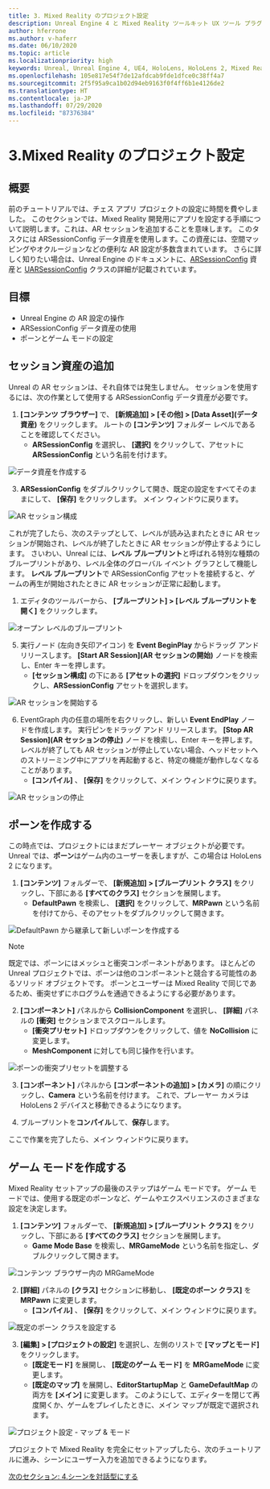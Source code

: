 ```yaml
---
title: 3. Mixed Reality のプロジェクト設定
description: Unreal Engine 4 と Mixed Reality ツールキット UX ツール プラグインを使用して簡単なチェス アプリを構築するためのチュートリアル シリーズのパート 6 の 3
author: hferrone
ms.author: v-haferr
ms.date: 06/10/2020
ms.topic: article
ms.localizationpriority: high
keywords: Unreal, Unreal Engine 4, UE4, HoloLens, HoloLens 2, Mixed Reality, チュートリアル, 入門, mrtk, uxt, UX ツール, ドキュメント
ms.openlocfilehash: 105e817e54f7de12afdcab9fde1dfce0c38ff4a7
ms.sourcegitcommit: 2f5f95a9ca1b02d94eb9163f0f4ff6b1e4126de2
ms.translationtype: HT
ms.contentlocale: ja-JP
ms.lasthandoff: 07/29/2020
ms.locfileid: "87376384"
---
```

# <a name="3-setting-up-your-project-for-mixed-reality"></a>3.Mixed Reality のプロジェクト設定

## <a name="overview"></a>概要

前のチュートリアルでは、チェス アプリ プロジェクトの設定に時間を費やしました。 このセクションでは、Mixed Reality 開発用にアプリを設定する手順について説明します。これは、AR セッションを追加することを意味します。 このタスクには ARSessionConfig データ資産を使用します。この資産には、空間マッピングやオクルージョンなどの便利な AR 設定が多数含まれています。 さらに詳しく知りたい場合は、Unreal Engine のドキュメントに、[ARSessionConfig](https://docs.unrealengine.com/en-US/PythonAPI/class/ARSessionConfig.html) 資産と [UARSessionConfig](https://docs.unrealengine.com/en-US/API/Runtime/AugmentedReality/UARSessionConfig/index.html) クラスの詳細が記載されています。

## <a name="objectives"></a>目標
* Unreal Engine の AR 設定の操作 
* ARSessionConfig データ資産の使用
* ポーンとゲーム モードの設定

## <a name="adding-the-session-asset"></a>セッション資産の追加
Unreal の AR セッションは、それ自体では発生しません。 セッションを使用するには、次の作業として使用する ARSessionConfig データ資産が必要です。

1. **[コンテンツ ブラウザー]** で、 **[新規追加] > [その他] > [Data Asset]\(データ資産\)** をクリックします。 ルートの **[コンテンツ]** フォルダー レベルであることを確認してください。 
    * **ARSessionConfig** を選択し、 **[選択]** をクリックして、アセットに **ARSessionConfig** という名前を付けます。

![データ資産を作成する](images/unreal-uxt/3-createasset.PNG)

3. **ARSessionConfig** をダブルクリックして開き、既定の設定をすべてそのままにして、 **[保存]** をクリックします。 メイン ウィンドウに戻ります。 

![AR セッション構成](images/unreal-uxt/3-arsessionconfig.PNG)

これが完了したら、次のステップとして、レベルが読み込まれたときに AR セッションが開始され、レベルが終了したときに AR セッションが停止するようにします。 さいわい、Unreal には、**レベル ブループリント**と呼ばれる特別な種類のブループリントがあり、レベル全体のグローバル イベント グラフとして機能します。 **レベル ブループリント**で ARSessionConfig アセットを接続すると、ゲームの再生が開始されたときに AR セッションが正常に起動します。

1. エディタのツールバーから、 **[ブループリント] > [レベル ブループリントを開く]** をクリックします。 

![オープン レベルのブループリント](images/unreal-uxt/3-level-blueprint.PNG)

5. 実行ノード (左向き矢印アイコン) を **Event BeginPlay** からドラッグ アンド リリースします。 **[Start AR Session]\(AR セッションの開始\)** ノードを検索し、Enter キーを押します。  
    * **[セッション構成]** の下にある **[アセットの選択]** ドロップダウンをクリックし、**ARSessionConfig** アセットを選択します。 

![AR セッションを開始する](images/unreal-uxt/3-start-ar-session.PNG)

6. EventGraph 内の任意の場所を右クリックし、新しい **Event EndPlay** ノードを作成します。 実行ピンをドラッグ アンド リリースします。 **[Stop AR Session]\(AR セッションの停止\)** ノードを検索し、Enter キーを押します。 レベルが終了しても AR セッションが停止していない場合、ヘッドセットへのストリーミング中にアプリを再起動すると、特定の機能が動作しなくなることがあります。 
    * **[コンパイル]** 、 **[保存]** をクリックして、メイン ウィンドウに戻ります。

![AR セッションの停止](images/unreal-uxt/3-stoparsession.PNG)

## <a name="create-a-pawn"></a>ポーンを作成する
この時点では、プロジェクトにはまだプレーヤー オブジェクトが必要です。 Unreal では、**ポーン**はゲーム内のユーザーを表しますが、この場合は HoloLens 2 になります。

1. **[コンテンツ]** フォルダーで、 **[新規追加] > [ブループリント クラス]** をクリックし、下部にある **[すべてのクラス]** セクションを展開します。 
    * **DefaultPawn** を検索し、 **[選択]** をクリックして、**MRPawn** という名前を付けてから、そのアセットをダブルクリックして開きます。 

![DefaultPawn から継承して新しいポーンを作成する](images/unreal-uxt/3-defaultpawn.PNG)

> [!NOTE]
> 既定では、ポーンにはメッシュと衝突コンポーネントがあります。 ほとんどの Unreal プロジェクトでは、ポーンは他のコンポーネントと競合する可能性のあるソリッド オブジェクトです。 ポーンとユーザーは Mixed Reality で同じであるため、衝突せずにホログラムを通過できるようにする必要があります。 

2. **[コンポーネント]** パネルから **CollisionComponent** を選択し、 **[詳細]** パネルの **[衝突]** セクションまでスクロールします。 
    * **[衝突プリセット]** ドロップダウンをクリックして、値を **NoCollision** に変更します。 
    * **MeshComponent** に対しても同じ操作を行います。

![ポーンの衝突プリセットを調整する](images/unreal-uxt/3-nocollision.PNG)

3. **[コンポーネント]** パネルから **[コンポーネントの追加] > [カメラ]** の順にクリックし、**Camera** という名前を付けます。 これで、プレーヤー カメラは HoloLens 2 デバイスと移動できるようになります。

4. ブループリントを**コンパイル**して、**保存**します。

ここで作業を完了したら、メイン ウィンドウに戻ります。

## <a name="create-a-game-mode"></a>ゲーム モードを作成する
Mixed Reality セットアップの最後のステップはゲーム モードです。 ゲーム モードでは、使用する既定のポーンなど、ゲームやエクスペリエンスのさまざまな設定を決定します。

1.  **[コンテンツ]** フォルダーで、 **[新規追加] > [ブループリント クラス]** をクリックし、下部にある **[すべてのクラス]** セクションを展開します。 
    * **Game Mode Base** を検索し、**MRGameMode** という名前を指定し、ダブルクリックして開きます。 

![コンテンツ ブラウザー内の MRGameMode](images/unreal-uxt/3-gamemode.PNG)

2.  **[詳細]** パネルの **[クラス]** セクションに移動し、 **[既定のポーン クラス]** を **MRPawn** に変更します。 
    * **[コンパイル]** 、 **[保存]** をクリックして、メイン ウィンドウに戻ります。 

![既定のポーン クラスを設定する](images/unreal-uxt/3-setpawn.PNG)

3.  **[編集] > [プロジェクトの設定]** を選択し、左側のリストで **[マップとモード]** をクリックします。 
    * **[既定モード]** を展開し、 **[既定のゲーム モード]** を **MRGameMode** に変更します。 
    * **[既定のマップ]** を展開し、**EditorStartupMap** と **GameDefaultMap** の両方を **[メイン]** に変更します。 このようにして、エディターを閉じて再度開くか、ゲームをプレイしたときに、メイン マップが既定で選択されます。

![プロジェクト設定 - マップ & モード](images/unreal-uxt/3-mapsandmodes.PNG)

プロジェクトで Mixed Reality を完全にセットアップしたら、次のチュートリアルに進み、シーンにユーザー入力を追加できるようになります。 

[次のセクション: 4.シーンを対話型にする](unreal-uxt-ch4.md)